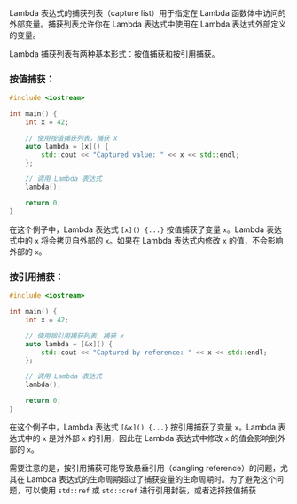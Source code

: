 
  
Lambda 表达式的捕获列表（capture list）用于指定在 Lambda 函数体中访问的外部变量。捕获列表允许你在 Lambda 表达式中使用在 Lambda 表达式外部定义的变量。

Lambda 捕获列表有两种基本形式：按值捕获和按引用捕获。

### 按值捕获：

```cpp
#include <iostream>

int main() {
    int x = 42;

    // 使用按值捕获列表，捕获 x
    auto lambda = [x]() {
        std::cout << "Captured value: " << x << std::endl;
    };

    // 调用 Lambda 表达式
    lambda();

    return 0;
}
```

在这个例子中，Lambda 表达式 `[x]() {...}` 按值捕获了变量 `x`。Lambda 表达式中的 `x` 将会拷贝自外部的 `x`。如果在 Lambda 表达式内修改 `x` 的值，不会影响外部的 `x`。

### 按引用捕获：

```cpp
#include <iostream>

int main() {
    int x = 42;

    // 使用按引用捕获列表，捕获 x
    auto lambda = [&x]() {
        std::cout << "Captured by reference: " << x << std::endl;
    };

    // 调用 Lambda 表达式
    lambda();

    return 0;
}
```

在这个例子中，Lambda 表达式 `[&x]() {...}` 按引用捕获了变量 `x`。Lambda 表达式中的 `x` 是对外部 `x` 的引用，因此在 Lambda 表达式中修改 `x` 的值会影响到外部的 `x`。

需要注意的是，按引用捕获可能导致悬垂引用（dangling reference）的问题，尤其在 Lambda 表达式的生命周期超过了捕获变量的生命周期时。为了避免这个问题，可以使用 `std::ref` 或 `std::cref` 进行引用封装，或者选择按值捕获